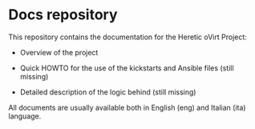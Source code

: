 # Docs repository

This repository contains the documentation for the Heretic oVirt Project:

* Overview of the project

* Quick HOWTO for the use of the kickstarts and Ansible files (still missing)

* Detailed description of the logic behind (still missing)

All documents are usually available both in English (eng) and Italian (ita) language.
